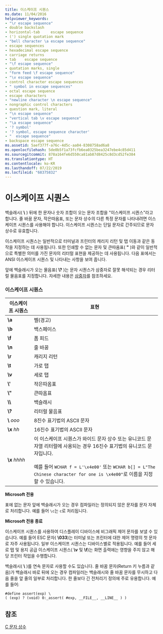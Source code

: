 ```yaml
---
title: 이스케이프 시퀀스
ms.date: 11/04/2016
helpviewer_keywords:
- "\r escape sequence"
- double backslash
- horizontal-tab 	 escape sequence
- (') single quotation mark
- "bell character \a escape sequence"
- escape sequences
- hexadecimal escape sequence
- carriage returns
- tab 	 escape sequence
- "\f escape sequence"
- quotation marks, single
- "form feed \f escape sequence"
- "\v escape sequence"
- control character escape sequences
- " symbol in escape sequences"
- octal escape sequence
- escape characters
- "newline character \n escape sequence"
- nongraphic control characters
- question mark, literal
- "\n escape sequence"
- "vertical tab \v escape sequence"
- "\a escape sequence"
- '? symbol'
- '? symbol, escape sequence character'
- "	 escape sequence"
- backspace escape sequence
ms.assetid: 5aef377f-a76c-4d5c-aa04-8308758ad6a8
ms.openlocfilehash: 5de0b5f1a73fcfb6ea0325bea3247ebe4c85d411
ms.sourcegitcommit: 878a164fe6d550ca81ab87d8425c8d3cd52fe384
ms.translationtype: HT
ms.contentlocale: ko-KR
ms.lasthandoff: 07/22/2019
ms.locfileid: "68375832"
---
```

# <a name="escape-sequences"></a>이스케이프 시퀀스

백슬래시( **\\** ) 뒤에 한 문자나 숫자 조합이 오는 문자 조합을 "이스케이프 시퀀스"라고 합니다. 줄 바꿈 문자, 작은따옴표, 또는 문자 상수의 다른 특정 문자를 나타내려면 이스케이프 시퀀스를 사용해야 합니다. 이스케이프 시퀀스는 단일 문자로 간주되므로 문자 상수로 유효합니다.

이스케이프 시퀀스는 일반적으로 터미널과 프린터의 캐리지 리턴 및 탭 이동과 같은 동작을 지정하는 데 사용됩니다. 또한 인쇄할 수 없는 문자 및 큰따옴표( **"** )와 같이 일반적으로 특별한 의미를 가진 문자의 리터럴 표현을 제공하는 데 사용됩니다. 다음 표에서는 ANSI 이스케이프 시퀀스 및 나타내는 사항을 보여 줍니다.

앞에 백슬래시가 오는 물음표( **\\?** )는 문자 시퀀스가 삼중자로 잘못 해석되는 경우 리터럴 물음표를 지정합니다. 자세한 내용은 [삼중자](../c-language/trigraphs.md)를 참조하세요.

### <a name="escape-sequences"></a>이스케이프 시퀀스

|이스케이프 시퀀스|표현|
|---------------------|----------------|
|**\a**|벨(경고)|
|**\b**|백스페이스|
|**\f**|폼 피드|
|**\n**|줄 바꿈|
|**\r**|캐리지 리턴|
|**\t**|가로 탭|
|**\v**|세로 탭|
|**\\'**|작은따옴표|
|**\\"**|큰따옴표|
|**\\\\**|백슬래시|
|**\\?**|리터럴 물음표|
|**\\** *ooo*|8진수 표기법의 ASCII 문자|
|**\x** *hh*|16진수 표기법의 ASCII 문자|
|**\x** *hhhh*|이 이스케이프 시퀀스가 와이드 문자 상수 또는 유니코드 문자열 리터럴에 사용되는 경우 16진수 표기법의 유니코드 문자입니다.<br /><br /> 예를 들어 `WCHAR f = L'\x4e00'` 또는 `WCHAR b[] = L"The Chinese character for one is \x4e00"`로 이름을 지정할 수 있습니다.|

**Microsoft 전용**

표에 없는 문자 앞에 백슬래시가 오는 경우 컴파일러는 정의되지 않은 문자를 문자 자체로 처리합니다. 예를 들어 `\c`는 `c`로 처리됩니다.

**Microsoft 전용 종료**

이스케이프 시퀀스를 사용하여 디스플레이 디바이스에 비그래픽 제어 문자를 보낼 수 있습니다. 예를 들어 ESC 문자( **\033**)는 터미널 또는 프린터에 대한 제어 명령의 첫 문자로 자주 사용됩니다. 일부 이스케이프 시퀀스는 디바이스별로 적용됩니다. 예를 들어 세로 탭 및 용지 공급 이스케이프 시퀀스( **\v** 및 **\f**)는 화면 출력에는 영향을 주지 않고 해당 프린터 작업을 수행합니다.

백슬래시( **\\** )를 연속 문자로 사용할 수도 있습니다. 줄 바꿈 문자(Return 키 누름과 같음)가 백슬래시 바로 뒤에 오는 경우 컴파일러는 백슬래시와 줄 바꿈 문자를 무시하고 다음 줄을 앞 줄의 일부로 처리합니다. 한 줄보다 긴 전처리기 정의에 주로 유용합니다. 예를 들어:

```
#define assert(exp) \
( (exp) ? (void) 0:_assert( #exp, __FILE__, __LINE__ ) )
```

## <a name="see-also"></a>참조

[C 문자 상수](../c-language/c-character-constants.md)
